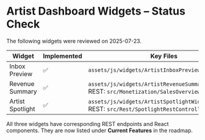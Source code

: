 # Artist Dashboard Widgets – Status Check

The following widgets were reviewed on 2025-07-23.

| Widget | Implemented | Key Files |
|--------|-------------|----------|
| Inbox Preview | ✅ | `assets/js/widgets/ArtistInboxPreviewWidget.jsx` |
| Revenue Summary | ✅ | `assets/js/widgets/ArtistRevenueSummaryWidget.jsx`, REST: `src/Monetization/SalesOverview.php` |
| Artist Spotlight | ✅ | `assets/js/widgets/ArtistSpotlightWidget.jsx`, REST: `src/Rest/SpotlightRestController.php` |

All three widgets have corresponding REST endpoints and React components. They are now listed under **Current Features** in the roadmap.
